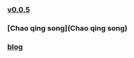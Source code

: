 ### [v0.0.5](https://github.com/littleflute/english/edit/master/README.md)
### [Chao qing song](Chao qing song)
### [blog](https://littleflute.github.io/blog/)
